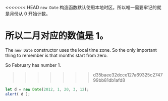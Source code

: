 <<<<<<< HEAD
`new Date` 构造函数默认使用本地时区。所以唯一需要牢记的就是月份从 0 开始计数。

所以二月对应的数值是 1。
=======
The `new Date` constructor uses the local time zone. So the only important thing to remember is that months start from zero.

So February has number 1.
>>>>>>> d35baee32dcce127a69325c274799bb81db1afd8

```js run
let d = new Date(2012, 1, 20, 3, 12);
alert( d );
```
